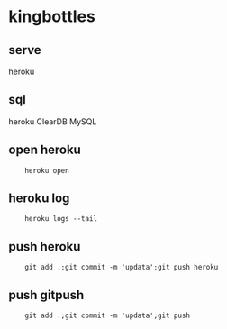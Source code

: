 # kingbottles

## serve
heroku

## sql
heroku ClearDB MySQL


## open heroku
```
    heroku open
```

## heroku log
```
    heroku logs --tail
```

## push heroku
```
    git add .;git commit -m 'updata';git push heroku
```

## push gitpush
```
    git add .;git commit -m 'updata';git push
```